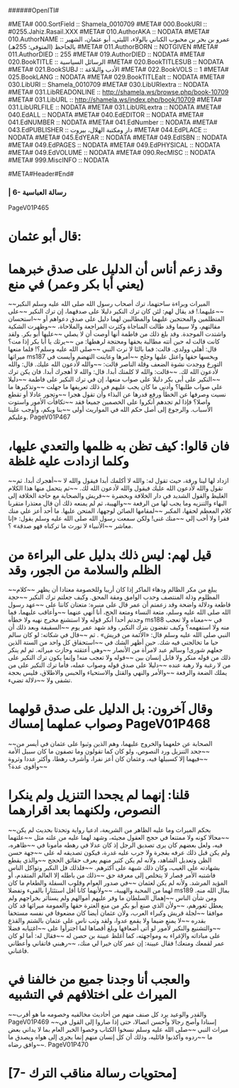 ######OpenITI#


#META# 000.SortField	:: Shamela_0010709
#META# 000.BookURI	:: #0255.Jahiz.Rasail.XXX
#META# 010.AuthorAKA	:: NODATA
#META# 010.AuthorNAME	:: عمرو بن بحر بن محبوب الكناني بالولاء، الليثي، أبو عثمان، الشهير بالجاحظ (المتوفى: 255هـ)
#META# 011.AuthorBORN	:: NOTGIVEN
#META# 011.AuthorDIED	:: 255
#META# 019.AuthorDIED	:: NODATA
#META# 020.BookTITLE	:: الرسائل السياسية
#META# 020.BookTITLESUB	:: NODATA
#META# 021.BookSUBJ	:: الأدب والبلاغة
#META# 022.BookVOLS	:: 1
#META# 025.BookLANG	:: NODATA
#META# 029.BookTITLEalt	:: NODATA
#META# 030.LibURI	:: Shamela_0010709
#META# 030.LibURIextra	:: NODATA
#META# 031.LibREADONLINE	:: http://shamela.ws/browse.php/book-10709
#META# 031.LibURL	:: http://shamela.ws/index.php/book/10709
#META# 031.LibURLFILE	:: NODATA
#META# 031.LibURLextra	:: NODATA
#META# 040.EdALL	:: NODATA
#META# 040.EdEDITOR	:: NODATA
#META# 041.EdNUMBER	:: NODATA
#META# 041.EdNumber	:: NODATA
#META# 043.EdPUBLISHER	:: دار ومكتبة الهلال، بيروت
#META# 044.EdPLACE	:: NODATA
#META# 045.EdYEAR	:: NODATA
#META# 049.EdISBN	:: NODATA
#META# 049.EdPAGES	:: NODATA
#META# 049.EdPHYSICAL	:: NODATA
#META# 049.EdVOLUME	:: NODATA
#META# 090.RecMISC	:: NODATA
#META# 999.MiscINFO	:: NODATA

#META#Header#End#
### | 6- رسالة العباسية
PageV01P465
# قال أبو عثمان:
# وقد زعم أناس أن الدليل على صدق خبرهما (يعني أبا بكر وعمر) في منع
~~الميراث وبراءة ساحتهما، ترك أصحاب رسول الله صلى الله عليه وسلم النكير
~~عليهما.! قد يقال لهم: لئن كان ترك النكير دليلا على صدقهما، إن ترك النكير
~~على المتظلمين والمحتجين عليهما والمطالبين لهما دليل على صدق دعواهم أو
~~استحسان مقالتهم، ولا سيما وقد طالت المناجاة وكثرت المراجعة والملاحاة،
~~وظهرت الشكية واشتدت الموجدة. وقد بلغ ذلك من فاطمة أنها أوصت أن لا يصلي
~~عليها أبو بكر. ولقد كانت قالت له حين أتته مطالبة بحقها ومحتجة لرهطها: من
~~يرثك يا أبا بكر إذا مت؟ قال: أهلي وولدي. قالت: فما بالئا لا نرث النبي
~~صلى الله عليه وسلم؟! فلما منعها ميراثها ms187 وبخسها حقها واعتل عليها وجلح
~~أمرها وعاينت التهضم وأيست في التورع ووجدت نشوة الضعف وقلة الناصر قالت:
~~والله لأدعون الله عليك. قال: والله لأدعون الله لك.
~~قالت: والله لا كلمتك أبدا. قال: والله لا أهجرك أبدا. فان يكن ترك
~~النكير على أبى بكر دليلا على صواب منعها، إن في ترك النكير على فاطمة
~~دليلا على صواب طلبها؟ وأدنى ما كان يجب عليهم في ذلك تعريفها ما جهلت
~~وتذكيرها ما نسيت وصرفها عن الخطأ ورفع قدرها عن البذاء وأن تقول هجرا
~~وتجور عادلا أو تقطع واصلا؟ فإذا لم تجدهم أنكروا على الخصمين جميعا فقد
~~تكافأت الأمور واستوت الأسباب. والرجوع إلى أصل حكم الله في المواريث أولى
~~بنا وبكم، وأوجب علينا وعليكم. PageV01P467
# فان قالوا: كيف تظن به ظلمها والتعدي عليها، وكلما ازدادت عليه غلظة
~~ازداد لها لينا ورقة، حيث تقول له: والله لا أكلمك أبدا فيقول والله لا
~~أهجرك أبدا. ثم تقول والله لأدعون الله عليك فيقول والله لأدعون الله لك.
~~ثم يتحمل منها هذا الكلام الغليظ والقول الشديد في دار الخلافة وبحضرة
~~قريش والصحابة مع حاجة الخلافة إلى البهاء والتنزيه وما يجب لها من الرفعة
~~والهيبة، ثم لم يمنعه ذلك أن قال معتذرا متقربا كلام المعظم لحقها، المكبر
~~لمقامها الصائن لوجهها، المتحن عليها. ما أحد أعز علي منك فقرا ولا أحب إلي
~~منك غنى! ولكن سمعت رسول الله صلى الله عليه وسلم يقول: «إنا معاشر
~~الأنبياء لا نورث ما تركناه فهو صدقة» ؟.
# قيل لهم: ليس ذلك بدليل على البراءة من الظلم والسلامة من الجور، وقد
~~يبلغ من مكر الظالم ودهاء الماكر إذا كان أريبا وللخصومة معتادا أن يظهر
~~كلام المظلوم وذلة المنتصف وحدب الوامق ومقة المحق. وكيف جعلتم ترك النكير
~~حجة قاطعة ودلالة واضحة وقد زعمتم أن عمر قال على منبره: متعتان كانتا على
~~عهد رسول الله صلى الله عليه وسلم، متعة النساء ومتعة الحج، أنا أنهى عنهما
~~وأعاقب عليهما، فما وجدتم أحدا أنكر قوله ولا استشنع مخرج نهيه ولا خطأه ms188 في
~~معناه ولا تعجب منه ولا استفهمه؟ وكيف تقضون بترك النكير، وقد شهد عمر يوم
~~السقيفة وبعد ذلك أن النبي صلى الله عليه وسلم قال: «الأئمة من قريش» . ثم
~~قال في شكاته: لو كان سالم حيا ما تخالجني فيه شك. حين أظهر الشك في
~~استحقاق كل واحد من الستة الذين جعلهم شورى! وسالم عبد لامرأة من الأنصار
~~وهي أعتقته وحازت ميراثه. ثم لم ينكر ذلك من قوله منكر ولا قابل إنسان بين
~~قوله ولا تعجب منه! وإنما يكون ترك النكير على من لا رغبة ولا رهبة عنده
~~دليلا على صدق قوله وصواب عمله، فأما ترك النكير على من يملك الضعة والرفعة
~~والأمر والنهي والقتل والاستحياء والحبس والاطلاق، فليس بحجة تشفى ولا
~~دلالة تضيء.
# وقال آخرون: بل الدليل على صدق قولهما وصواب عملهما إمساك PageV01P468
~~الصحابة عن خلعهما والخروج عليهما، وهم الذين وثبوا على عثمان في أيسر من
~~جحد التنزيل ورد النصوص، ولو كان كما تقولون وما تصفون ما كان سبيل الأمة
~~فيهما إلا كسبيلها فيه، وعثمان كان أعز نفرا، وأشرف رهطا، وأكثر عددا وثروة
~~وأقوى عدة؟
# قلنا: إنهما لم يجحدا التنزيل ولم ينكرا النصوص، ولكنهما بعد اقرارهما
~~بحكم الميراث وما عليه الظاهر من الشريعة، ادعيا رواية وتحدثا بحديث لم يكن
~~محالا كونه ولا ممتنعا في حجج العقول مجيئه، وشهد لهما عليه من علته مثل
~~علتهما فيه، ولعل بعضهم كان يرى تصديق الرجل إذ كان عدلا في رهطه مأمونا في
~~ظاهره، ولم يكن قبل ذلك عرفه بفجرة ولا جرب عليه غدرة، فيكون تصديقه له على
~~جهة حسن الظن وتعديل الشاهد، ولأنه لم يكن كثير منهم يعرف حقائق الحجج
~~والذي يقطع بشهادته على الغيب، وكان ذلك شبهة على أكثرهم.
~~فلذلك قل النكير وتواكل الناس فاشتبه الأمر فصار لا يتخلص إلى معرفة حق
~~ذلك من باطله إلا العالم المتقدم، أو المؤيد المرشد. ولأنه لم يكن لعثمان
~~في صدور العوام وقلوب السفلة والطغام ما كان لهما من المحبة والهيبة،
~~ولأنهما كانا أقل استئثارا بالفيء وتفضلا ms189 بمال الله منه. ومن شأن الناس
~~إهمال السلطان ما وفر عليهم أموالهم ولم يستأثر بخراجهم ولم يعطل ثغورهم،
~~ولأن الذي صنع أبو بكر من منع العترة حقها والعمومة ميراثها قد كان موافقا
~~لجلة قريش وكبراء العرب، ولأن عثمان أيضا كان مضعوفا في نفسه مستخفا بقدره
~~لا يمنع ضيما ولا يقمع عدوا، ولقد وثب ناس على عثمان بالشتم والقذع
~~والتشنيع والنكير لأمور لو أتى أضعافها وبلغ أقصاها لما اجترأوا على
~~اغتيابه فضلا على مباداته والإغراء به ومواجهته، كما أغلظ عيينة بن حصن له
~~فقال له: أما لو كان عمر لقمعك ومنعك! فقال عيينة: إن عمر كان خيرا لي منك،
~~رهبني فاتقاني وأعطاني فاغناني.
# والعجب أنا وجدنا جميع من خالفنا في الميراث على اختلافهم في التشبيه
~~والقدر والوعيد يرد كل صنف منهم من أحاديث مخالفيه وخصومه ما هو أقرب PageV01P469
~~إسنادا وأصح رجالا وأحسن اتصالا، حتى إذا صاروا إلى القول في ميراث النبي
~~صلى الله عليه وسلم نسخوا الكتاب وخصوا الخبر العام بما لا يداني بعض ما
~~ردوه وأكذبوا قائليه، وذلك أن كل إنسان منهم إنما يجرى إلى هواه ويصدق ما
~~وافق رضاه. PageV01P470
# [7- محتويات رسالة مناقب الترك]